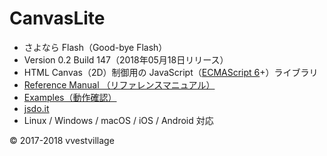 # CanvasLite

* さよなら Flash（​Good-bye Flash）
* Version 0.2 Build 147（2018年05月18日リリース）
* HTML Canvas（2D）制御用の JavaScript（[ECMAScript 6](https://github.com/vvestvillage/HelloWorld/blob/master/languages/ECMAScript6/ECMAScript6_reference.md)+）ライブラリ
* [Reference Manual （リファレンスマニュアル）](https://github.com/vvestvillage/CanvasLite/blob/master/doc/reference.md)
* [Examples（動作確認）](https://github.com/vvestvillage/CanvasLite/tree/master/examples)
* [jsdo.it](http://jsdo.it/vvestvillage/codes)
* Linux / Windows / macOS / iOS / Android 対応

© 2017-2018 vvestvillage